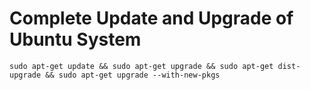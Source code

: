 # Complete Update and Upgrade of Ubuntu System

	sudo apt-get update && sudo apt-get upgrade && sudo apt-get dist-upgrade && sudo apt-get upgrade --with-new-pkgs

